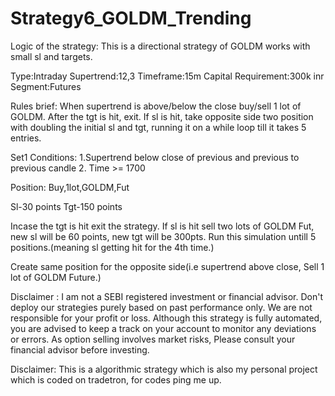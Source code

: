 # Strategy6_GOLDM_Trending
Logic of the strategy:
This is a directional strategy of GOLDM works with small sl and targets.

Type:Intraday
Supertrend:12,3
Timeframe:15m
Capital Requirement:300k inr
Segment:Futures

Rules brief:
When supertrend is above/below the close buy/sell 1 lot of GOLDM. After the tgt is hit, exit. If sl is hit, take opposite side two position with doubling the initial sl and tgt, running it on a while loop till it takes 5 entries.

Set1
Conditions:
1.Supertrend below close of previous and previous to previous candle
2. Time >= 1700

Position:
Buy,1lot,GOLDM,Fut

Sl-30 points
Tgt-150 points

Incase the tgt is hit exit the strategy.
If sl is hit sell two lots of GOLDM Fut, new sl will be 60 points, new tgt will be 300pts.
Run this simulation untill 5 positions.(meaning sl getting hit for the 4th time.)

Create same position for the opposite side(i.e supertrend above close, Sell 1 lot of GOLDM Future.)


Disclaimer :  I am not a SEBI registered investment or financial advisor. Don't deploy our strategies purely based on past performance only. We are not responsible for your profit or loss. Although this strategy is fully automated, you are advised to keep a track on your account to monitor any deviations or errors. As option selling involves market risks, Please consult your financial advisor before investing.


Disclaimer: This is a algorithmic strategy which is also my personal project which is coded on tradetron, for codes ping me up.
